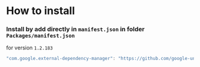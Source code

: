 # How to install

### Install by add directly in `manifest.json` in folder `Packages/manifest.json`

for version `1.2.183`

```csharp
"com.google.external-dependency-manager": "https://github.com/google-unity/external-dependency-manager.git#1.2.183",
```